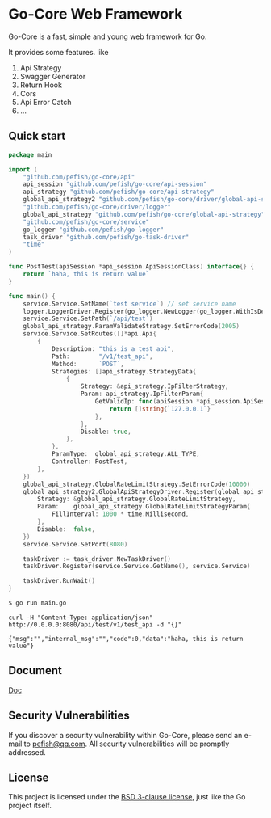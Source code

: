 # Go-Core Web Framework

Go-Core is a fast, simple and young web framework for Go.

It provides some features. like
1. Api Strategy
2. Swagger Generator
3. Return Hook
4. Cors
5. Api Error Catch
6. ...

## Quick start

```go
package main

import (
	"github.com/pefish/go-core/api"
	api_session "github.com/pefish/go-core/api-session"
	api_strategy "github.com/pefish/go-core/api-strategy"
	global_api_strategy2 "github.com/pefish/go-core/driver/global-api-strategy"
	"github.com/pefish/go-core/driver/logger"
	global_api_strategy "github.com/pefish/go-core/global-api-strategy"
	"github.com/pefish/go-core/service"
	go_logger "github.com/pefish/go-logger"
	task_driver "github.com/pefish/go-task-driver"
	"time"
)

func PostTest(apiSession *api_session.ApiSessionClass) interface{} {
	return `haha, this is return value`
}

func main() {
	service.Service.SetName(`test service`) // set service name
	logger.LoggerDriver.Register(go_logger.NewLogger(go_logger.WithIsDebug(true))) // register logger
	service.Service.SetPath(`/api/test`)
	global_api_strategy.ParamValidateStrategy.SetErrorCode(2005)
	service.Service.SetRoutes([]*api.Api{
		{
			Description: "this is a test api",
			Path:        "/v1/test_api",
			Method:      `POST`,
			Strategies: []api_strategy.StrategyData{
				{
					Strategy: &api_strategy.IpFilterStrategy,
					Param: api_strategy.IpFilterParam{
						GetValidIp: func(apiSession *api_session.ApiSessionClass) []string {
							return []string{`127.0.0.1`}
						},
					},
					Disable: true,
				},
			},
			ParamType:  global_api_strategy.ALL_TYPE,
			Controller: PostTest,
		},
	})
	global_api_strategy.GlobalRateLimitStrategy.SetErrorCode(10000)
	global_api_strategy2.GlobalApiStrategyDriver.Register(global_api_strategy2.GlobalStrategyData{
		Strategy: &global_api_strategy.GlobalRateLimitStrategy,
		Param:    global_api_strategy.GlobalRateLimitStrategyParam{
			FillInterval: 1000 * time.Millisecond,
		},
		Disable:  false,
	})
	service.Service.SetPort(8080)

	taskDriver := task_driver.NewTaskDriver()
	taskDriver.Register(service.Service.GetName(), service.Service)

	taskDriver.RunWait()
}
```

```sh
$ go run main.go
```

```shell script
curl -H "Content-Type: application/json" http://0.0.0.0:8080/api/test/v1/test_api -d "{}"

{"msg":"","internal_msg":"","code":0,"data":"haha, this is return value"}
```

## Document

[Doc](https://godoc.org/github.com/pefish/go-core)

## Security Vulnerabilities

If you discover a security vulnerability within Go-Core, please send an e-mail to [pefish@qq.com](mailto:pefish@qq.com). All security vulnerabilities will be promptly addressed.

## License

This project is licensed under the [BSD 3-clause license](LICENSE), just like the Go project itself.
